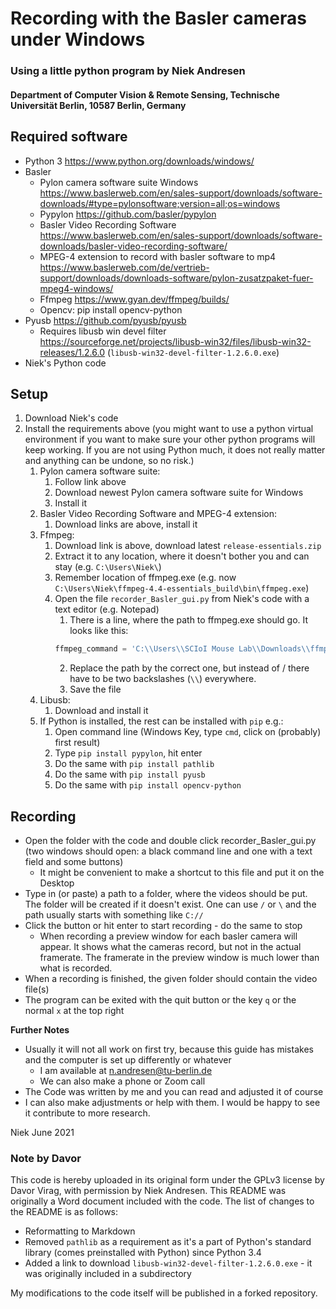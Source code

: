 # Recording with the Basler cameras under Windows

### Using a little python program by Niek Andresen
#### Department of Computer Vision & Remote Sensing, Technische Universität Berlin, 10587 Berlin, Germany

## Required software
 * Python 3 https://www.python.org/downloads/windows/
 * Basler
   * Pylon camera software suite Windows https://www.baslerweb.com/en/sales-support/downloads/software-downloads/#type=pylonsoftware;version=all;os=windows
   * Pypylon https://github.com/basler/pypylon
   * Basler Video Recording Software https://www.baslerweb.com/en/sales-support/downloads/software-downloads/basler-video-recording-software/
   * MPEG-4 extension to record with basler software to mp4 https://www.baslerweb.com/de/vertrieb-support/downloads/downloads-software/pylon-zusatzpaket-fuer-mpeg4-windows/
   * Ffmpeg https://www.gyan.dev/ffmpeg/builds/
   * Opencv: pip install opencv-python
 * Pyusb https://github.com/pyusb/pyusb
   * Requires libusb win devel filter https://sourceforge.net/projects/libusb-win32/files/libusb-win32-releases/1.2.6.0 (`libusb-win32-devel-filter-1.2.6.0.exe`)
 * Niek's Python code

## Setup
1.	Download Niek's code
2.	Install the requirements above (you might want to use a python virtual environment if you want to make sure your other python programs will keep working. If you are not using Python much, it does not really matter and anything can be undone, so no risk.)
    1.	Pylon camera software suite:
        1.	Follow link above
        2.	Download newest Pylon camera software suite for Windows
        3.	Install it
    2.	Basler Video Recording Software and MPEG-4 extension:
        1.	Download links are above, install it
    3.	Ffmpeg:
        1.	Download link is above, download latest `release-essentials.zip`
        2.	Extract it to any location, where it doesn't bother you and can stay (e.g. `C:\Users\Niek\`)
        3.	Remember location of ffmpeg.exe (e.g. now `C:\Users\Niek\ffmpeg-4.4-essentials_build\bin\ffmpeg.exe`)
        4.	Open the file `recorder_Basler_gui.py` from Niek's code with a text editor (e.g. Notepad)
            1.	There is a line, where the path to ffmpeg.exe should go. It looks like this:
            ```python
            ffmpeg_command = 'C:\\Users\\SCIoI Mouse Lab\\Downloads\\ffmpeg-20200831-4a11a6f-win64-static\\ffmpeg-20200831-4a11a6f-win64-static\\bin\\ffmpeg.exe' if platform.system() == 'Windows' else 'ffmpeg'
            ```
            2.	Replace the path by the correct one, but instead of / there have to be two backslashes (`\\`) everywhere.
            3.	Save the file
    4.	Libusb:
        1.	Download and install it
    5.	If Python is installed, the rest can be installed with `pip` e.g.:
        1.	Open command line (Windows Key, type `cmd`, click on (probably) first result)
        2.	Type `pip install pypylon`, hit enter
        3.	Do the same with `pip install pathlib`
        4.	Do the same with `pip install pyusb`
        5.	Do the same with `pip install opencv-python`

## Recording

 * Open the folder with the code and double click recorder_Basler_gui.py (two windows should open: a black command line and one with a text field and some buttons)
   * It might be convenient to make a shortcut to this file and put it on the Desktop
 * Type in (or paste) a path to a folder, where the videos should be put. The folder will be created if it doesn't exist. One can use `/` or `\` and the path usually starts with something like `C://`
 * Click the button or hit enter to start recording - do the same to stop
   * When recording a preview window for each basler camera will appear. It shows what the cameras record, but not in the actual framerate. The framerate in the preview window is much lower than what is recorded.
 * When a recording is finished, the given folder should contain the video file(s)
 * The program can be exited with the quit button or the key `q` or the normal `x` at the top right

**Further Notes**
 * Usually it will not all work on first try, because this guide has mistakes and the computer is set up differently or whatever
   * I am available at n.andresen@tu-berlin.de
   * We can also make a phone or Zoom call
 * The Code was written by me and you can read and adjusted it of course
 * I can also make adjustments or help with them. I would be happy to see it contribute to more research.

Niek June 2021

### Note by Davor

This code is hereby uploaded in its original form under the GPLv3 license by Davor Virag, with permission by Niek Andresen. This README was originally a Word document included with the code. The list of changes to the README is as follows:

 * Reformatting to Markdown
 * Removed `pathlib` as a requirement as it's a part of Python's standard library (comes preinstalled with Python) since Python 3.4
 * Added a link to download `libusb-win32-devel-filter-1.2.6.0.exe` - it was originally included in a subdirectory
 
 My modifications to the code itself will be published in a forked repository.
